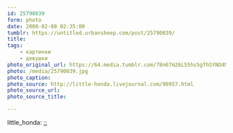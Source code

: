 ```yaml
---
id: 25790039
form: photo
date: 2008-02-08 02:35:00
tumblr: https://untitled.urbansheep.com/post/25790039/
title:
tags:
    - картинки
    - девушки
photo_original_url: https://64.media.tumblr.com/78n67m26L55hs5gfhSYNO4Ni_1280.jpg
photo: /media/25790039.jpg
photo_caption: 
photo_source: http://little-honda.livejournal.com/90957.html
photo_source_url:
photo_source_title:

---
```


<p>little_honda: <a href="http://little-honda.livejournal.com/90957.html">::</a></p>
